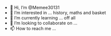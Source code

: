 - 👋 Hi, I’m @Memee30131 
- 👀 I’m interested in ... history, maths and basket
- 🌱 I’m currently learning ... off all
- 💞️ I’m looking to collaborate on ...
- 📫 How to reach me ...

<!---
Memee30131/Memee30131 is a ✨ special ✨ repository because its `README.md` (this file) appears on your GitHub profile.
You can click the Preview link to take a look at your changes.
--->
